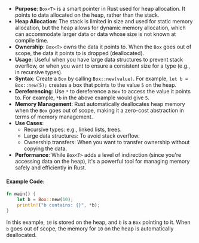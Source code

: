 - **Purpose**: `Box<T>` is a smart pointer in Rust used for heap allocation. It points to data allocated on the heap, rather than the stack.
- **Heap Allocation**: The stack is limited in size and used for static memory allocation, but the heap allows for dynamic memory allocation, which can accommodate larger data or data whose size is not known at compile time.
- **Ownership**: `Box<T>` owns the data it points to. When the `Box` goes out of scope, the data it points to is dropped (deallocated).
- **Usage**: Useful when you have large data structures to prevent stack overflow, or when you want to ensure a consistent size for a type (e.g., in recursive types).
- **Syntax**: Create a `Box` by calling `Box::new(value)`. For example, `let b = Box::new(5);` creates a box that points to the value `5` on the heap.
- **Dereferencing**: Use `*` to dereference a `Box` to access the value it points to. For example, `*b` in the above example would give `5`.
- **Memory Management**: Rust automatically deallocates heap memory when the `Box` goes out of scope, making it a zero-cost abstraction in terms of memory management.
- **Use Cases**:
  - Recursive types: e.g., linked lists, trees.
  - Large data structures: To avoid stack overflow.
  - Ownership transfers: When you want to transfer ownership without copying the data.
- **Performance**: While `Box<T>` adds a level of indirection (since you're accessing data on the heap), it's a powerful tool for managing memory safely and efficiently in Rust.

#### Example Code:
```rust
fn main() {
    let b = Box::new(10);
    println!("b contains: {}", *b);
}
```

In this example, `10` is stored on the heap, and `b` is a `Box` pointing to it. When `b` goes out of scope, the memory for `10` on the heap is automatically deallocated.
